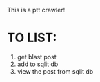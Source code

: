 This is a ptt crawler!  

TO LIST:  
======== 
<ol>
   <li>get blast post</li>
   <li>add to sqlit db</li>
   <li>view the post from sqlit db</li>
</ol>

